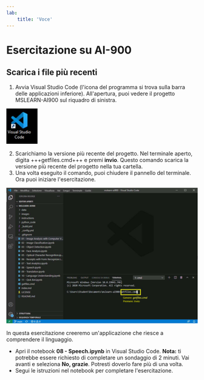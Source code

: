 ```yaml
---
lab:
    title: 'Voce'
---
```


# Esercitazione su AI-900
## Scarica i file più recenti

1.  Avvia Visual Studio Code (l'icona del programma si trova sulla barra delle applicazioni inferiore). All'apertura, puoi vedere il progetto MSLEARN-AI900 sul riquadro di sinistra.

![Icona di Visual Studio Code](./images/vscode.jpg)

2.  Scarichiamo la versione più recente del progetto. Nel terminale aperto, digita +++getfiles.cmd+++ e premi **invio**. Questo comando scarica la versione più recente del progetto nella tua cartella. 
3.  Una volta eseguito il comando, puoi chiudere il pannello del terminale. Ora puoi iniziare l'esercitazione. 

![Immagine di supporto per l'utilizzo del terminale in Visual Studio Code.](./images/terminal_support1.jpg)

In questa esercitazione creeremo un'applicazione che riesce a comprendere il linguaggio. 

-  Apri il notebook **08 - Speech.ipynb** in Visual Studio Code. 
    **Nota:** ti potrebbe essere richiesto di completare un sondaggio di 2 minuti. Vai avanti e seleziona **No, grazie**. Potresti doverlo fare più di una volta.
-  Segui le istruzioni nel notebook per completare l'esercitazione.